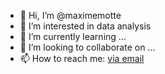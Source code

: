 - 👋 Hi, I’m @maximemotte
- 👀 I’m interested in data analysis
- 🌱 I’m currently learning ...
- 💞️ I’m looking to collaborate on ...
- 📫 How to reach me: [via email](https://meta.wikimedia.org/wiki/Special:EmailUser/Yug)

<!---
maximemotte/maximemotte is a ✨ special ✨ repository because its `README.md` (this file) appears on your GitHub profile.
You can click the Preview link to take a look at your changes.
--->

